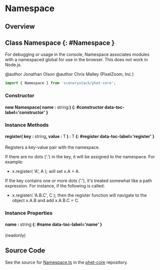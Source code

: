 # Namespace

## Overview



## Class Namespace {: #Namespace }


For debugging or usage in the console, Namespace associates modules with a namespaced global for use in the browser.
This does not work in Node.js.

@author Jonathan Olson
@author Chris Malley (PixelZoom, Inc.)

```js
import { Namespace } from 'scenerystack/phet-core';
```
### Constructor

#### new Namespace( name : <span style="font-weight: 400;"><span style="color: hsla(calc(var(--md-hue) + 180deg),80%,40%,1);">string</span></span> ) {: #constructor data-toc-label='constructor' }

### Instance Methods

#### register( key : <span style="font-weight: 400;"><span style="color: hsla(calc(var(--md-hue) + 180deg),80%,40%,1);">string</span></span>, value : <span style="font-weight: 400;">T</span> ) : <span style="font-weight: 400;">T</span> {: #register data-toc-label='register' }

Registers a key-value pair with the namespace.

If there are no dots ('.') in the key, it will be assigned to the namespace. For example:
- x.register( 'A', A );
will set x.A = A.

If the key contains one or more dots ('.'), it's treated somewhat like a path expression. For instance, if the
following is called:
- x.register( 'A.B.C', C );
then the register function will navigate to the object x.A.B and add x.A.B.C = C.

### Instance Properties

#### name : <span style="font-weight: 400;"><span style="color: hsla(calc(var(--md-hue) + 180deg),80%,40%,1);">string</span></span> {: #name data-toc-label='name' }

(readonly)



## Source Code

See the source for [Namespace.ts](https://github.com/phetsims/phet-core/blob/main/js/Namespace.ts) in the [phet-core](https://github.com/phetsims/phet-core) repository.
